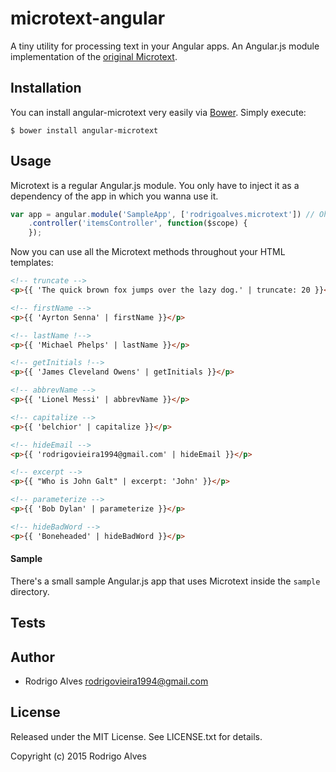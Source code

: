 # microtext-angular

A tiny utility for processing text in your Angular apps. An Angular.js module implementation of the [original Microtext].

## Installation

You can install angular-microtext very easily via [Bower]. Simply execute:

`$ bower install angular-microtext`

## Usage

Microtext is a regular Angular.js module. You only have to inject it as a dependency of the app in which you wanna use it.

```javascript
var app = angular.module('SampleApp', ['rodrigoalves.microtext']) // Oh yes
    .controller('itemsController', function($scope) {
    });
```

Now you can use all the Microtext methods throughout your HTML templates:

```html
<!-- truncate -->
<p>{{ 'The quick brown fox jumps over the lazy dog.' | truncate: 20 }}</p>

<!-- firstName -->
<p>{{ 'Ayrton Senna' | firstName }}</p>

<!-- lastName !-->
<p>{{ 'Michael Phelps' | lastName }}</p>

<!-- getInitials !-->
<p>{{ 'James Cleveland Owens' | getInitials }}</p>

<!-- abbrevName -->
<p>{{ 'Lionel Messi' | abbrevName }}</p>

<!-- capitalize -->
<p>{{ 'belchior' | capitalize }}</p>

<!-- hideEmail -->
<p>{{ 'rodrigovieira1994@gmail.com' | hideEmail }}</p>

<!-- excerpt -->
<p>{{ "Who is John Galt" | excerpt: 'John' }}</p>

<!-- parameterize -->
<p>{{ 'Bob Dylan' | parameterize }}</p>

<!-- hideBadWord -->
<p>{{ 'Boneheaded' | hideBadWord }}</p>
```

#### Sample

There's a small sample Angular.js app that uses Microtext inside the `sample` directory.

## Tests

## Author

* Rodrigo Alves <rodrigovieira1994@gmail.com>

## License

Released under the MIT License. See LICENSE.txt for details.

Copyright (c) 2015 Rodrigo Alves

[original Microtext]: https://github.com/rodrigoalvesvieira/microtext.js
[Bower]: http://bower.io
